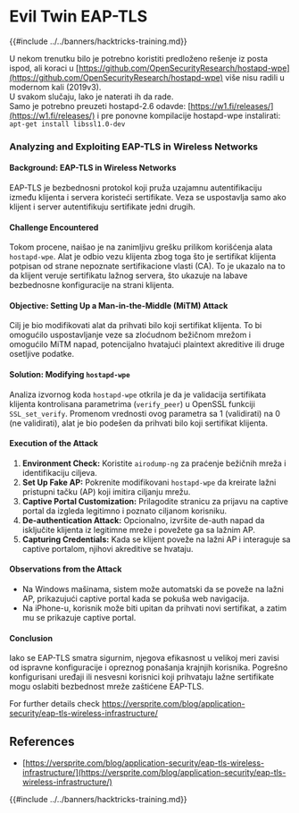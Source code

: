 # Evil Twin EAP-TLS

{{#include ../../banners/hacktricks-training.md}}



U nekom trenutku bilo je potrebno koristiti predloženo rešenje iz posta ispod, ali koraci u [https://github.com/OpenSecurityResearch/hostapd-wpe](https://github.com/OpenSecurityResearch/hostapd-wpe) više nisu radili u modernom kali (2019v3).\
U svakom slučaju, lako je naterati ih da rade.\
Samo je potrebno preuzeti hostapd-2.6 odavde: [https://w1.fi/releases/](https://w1.fi/releases/) i pre ponovne kompilacije hostapd-wpe instalirati: `apt-get install libssl1.0-dev`

### Analyzing and Exploiting EAP-TLS in Wireless Networks

#### Background: EAP-TLS in Wireless Networks

EAP-TLS je bezbednosni protokol koji pruža uzajamnu autentifikaciju između klijenta i servera koristeći sertifikate. Veza se uspostavlja samo ako klijent i server autentifikuju sertifikate jedni drugih.

#### Challenge Encountered

Tokom procene, naišao je na zanimljivu grešku prilikom korišćenja alata `hostapd-wpe`. Alat je odbio vezu klijenta zbog toga što je sertifikat klijenta potpisan od strane nepoznate sertifikacione vlasti (CA). To je ukazalo na to da klijent veruje sertifikatu lažnog servera, što ukazuje na labave bezbednosne konfiguracije na strani klijenta.

#### Objective: Setting Up a Man-in-the-Middle (MiTM) Attack

Cilj je bio modifikovati alat da prihvati bilo koji sertifikat klijenta. To bi omogućilo uspostavljanje veze sa zloćudnom bežičnom mrežom i omogućilo MiTM napad, potencijalno hvatajući plaintext akreditive ili druge osetljive podatke.

#### Solution: Modifying `hostapd-wpe`

Analiza izvornog koda `hostapd-wpe` otkrila je da je validacija sertifikata klijenta kontrolisana parametrima (`verify_peer`) u OpenSSL funkciji `SSL_set_verify`. Promenom vrednosti ovog parametra sa 1 (validirati) na 0 (ne validirati), alat je bio podešen da prihvati bilo koji sertifikat klijenta.

#### Execution of the Attack

1. **Environment Check:** Koristite `airodump-ng` za praćenje bežičnih mreža i identifikaciju ciljeva.
2. **Set Up Fake AP:** Pokrenite modifikovani `hostapd-wpe` da kreirate lažni pristupni tačku (AP) koji imitira ciljanju mrežu.
3. **Captive Portal Customization:** Prilagodite stranicu za prijavu na captive portal da izgleda legitimno i poznato ciljanom korisniku.
4. **De-authentication Attack:** Opcionalno, izvršite de-auth napad da isključite klijenta iz legitimne mreže i povežete ga sa lažnim AP.
5. **Capturing Credentials:** Kada se klijent poveže na lažni AP i interaguje sa captive portalom, njihovi akreditive se hvataju.

#### Observations from the Attack

- Na Windows mašinama, sistem može automatski da se poveže na lažni AP, prikazujući captive portal kada se pokuša web navigacija.
- Na iPhone-u, korisnik može biti upitan da prihvati novi sertifikat, a zatim mu se prikazuje captive portal.

#### Conclusion

Iako se EAP-TLS smatra sigurnim, njegova efikasnost u velikoj meri zavisi od ispravne konfiguracije i opreznog ponašanja krajnjih korisnika. Pogrešno konfigurisani uređaji ili nesvesni korisnici koji prihvataju lažne sertifikate mogu oslabiti bezbednost mreže zaštićene EAP-TLS.

For further details check https://versprite.com/blog/application-security/eap-tls-wireless-infrastructure/

## References

- [https://versprite.com/blog/application-security/eap-tls-wireless-infrastructure/](https://versprite.com/blog/application-security/eap-tls-wireless-infrastructure/)



{{#include ../../banners/hacktricks-training.md}}
